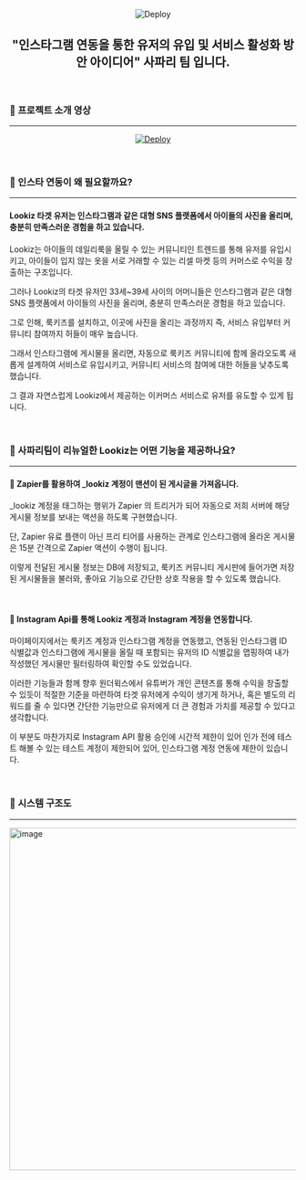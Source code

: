 <p align="center">

  <img src="https://github.com/lookiz-corporate-task/.github/assets/66009926/4057d890-c865-47c5-aa48-12efbb96ff85" alt="Deploy">

</p>


<h2 align="center"> "인스타그램 연동을 통한 유저의 유입 및 서비스 활성화 방안 아이디어" 사파리 팀 입니다. </h2>

<br/>

### 🦒 프로젝트 소개 영상

---

<p align="center">

<a href="https://youtu.be/vOECZVPOfe0">
  <img src="http://img.youtube.com/vi/vOECZVPOfe0/0.jpg" alt="Deploy">
</a>

</p>

<br/>

### 🦒 인스타 연동이 왜 필요할까요?

---

#### Lookiz 타겟 유저는 인스타그램과 같은 대형 SNS 플랫폼에서 아이들의 사진을 올리며, 충분히 만족스러운 경험을 하고 있습니다.

Lookiz는 아이들의 데일리룩을 올릴 수 있는 커뮤니티인 트렌드를 통해 유저를 유입시키고, 아이들이 입지 않는 옷을 서로 거래할 수 있는 리셀 마켓 등의 커머스로 수익을 창출하는 구조입니다.

그러나 Lookiz의 타겟 유저인 33세~39세 사이의 어머니들은 인스타그램과 같은 대형 SNS 플랫폼에서 아이들의 사진을 올리며, 충분히 만족스러운 경험을 하고 있습니다.

그로 인해, 룩키즈를 설치하고, 이곳에 사진을 올리는 과정까지 즉, 서비스 유입부터 커뮤니티 참여까지 허들이 매우 높습니다.

그래서 인스타그램에 게시물을 올리면, 자동으로 룩키즈 커뮤니티에 함께 올라오도록 새롭게 설계하여 서비스로 유입시키고, 커뮤니티 서비스의 참여에 대한 허들을 낮추도록 했습니다.

그 결과 자연스럽게 Lookiz에서 제공하는 이커머스 서비스로 유저를 유도할 수 있게 됩니다.

<br/>

### 🦒 사파리팀이 리뉴얼한 Lookiz는 어떤 기능을 제공하나요?

---

#### 📌 Zapier를 활용하여 _lookiz 계정이 맨션이 된 게시글을 가져옵니다.
_lookiz 계정을 태그하는 행위가 Zapier 의 트리거가 되어 자동으로 저희 서버에 해당 게시물 정보를 보내는 액션을 하도록 구현했습니다.

단, Zapier 유료 플랜이 아닌 프리 티어를 사용하는 관계로 인스타그램에 올라온 게시물은 15분 간격으로 Zapier 액션이 수행이 됩니다.

이렇게 전달된 게시물 정보는 DB에 저장되고, 룩키즈 커뮤니티 게시판에 들어가면 저장된 게시물들을 불러와, 좋아요 기능으로 간단한 상호 작용을 할 수 있도록 했습니다.

<br/>

#### 📌 Instagram Api를 통해 Lookiz 계정과 Instagram 계정을 연동합니다.
마이페이지에서는 룩키즈 계정과 인스타그램 계정을 연동했고, 연동된 인스타그램 ID 식별값과 인스타그램에 게시물을 올릴 때 포함되는 유저의 ID 식별값을 맵핑하여 내가 작성했던 게시물만 필터링하여 확인할 수도 있었습니다.

이러한 기능들과 함께 향후 원더윅스에서 유튜버가 개인 콘텐츠를 통해 수익을 창출할 수 있듯이 적절한 기준을 마련하여 타겟 유저에게 수익이 생기게 하거나, 혹은 별도의 리워드를 줄 수 있다면 간단한 기능만으로 유저에게 더 큰 경험과 가치를 제공할 수 있다고 생각합니다.

이 부분도 마찬가지로 Instagram API 활용 승인에 시간적 제한이 있어 인가 전에 테스트 해볼 수 있는 테스트 계정이 제한되어 있어, 인스타그램 계정 연동에 제한이 있습니다.

<br/>

### 🦒  시스템 구조도

---

<img width="600" alt="image" src="https://github.com/lookiz-corporate-task/.github/assets/66009926/d27a1273-638a-49e8-8d2f-c64ce30f1fe1">

<br/>
